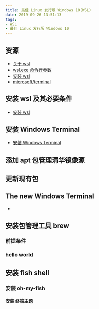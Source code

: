 ```yaml
---
title: 最佳 Linux 发行版 Windows 10(WSL)
date: 2019-09-26 13:51:13
tags:
- WSL
- 最佳 Linux 发行版 Windows 10
---
```


[安装 wsl]: https://docs.microsoft.com/zh-cn/windows/wsl/install-win10
[microsoft/terminal]: https://github.com/microsoft/terminal/

## 资源
- [关于 wsl](https://docs.microsoft.com/zh-cn/windows/wsl/about)
- [wsl.exe 命令行参数](https://docs.microsoft.com/zh-cn/windows/wsl/reference)
- [安装 wsl][]
- [microsoft/terminal][]

## 安装 wsl 及其必要条件

- [安装 wsl][]

## 安装 Windows Terminal

- [安装 Windows Terminal]()

## 添加 apt 包管理清华镜像源

## 更新现有包

## The new Windows Terminal

- []()

## 安装包管理工具 brew

### 前提条件

### hello world

## 安装 fish shell

### 安装 oh-my-fish

#### 安装 终端主题
